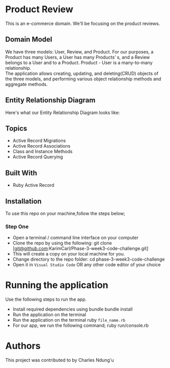 # Product Review
 This is an e-commerce domain. We'll be focusing on the product reviews.

## Domain Model
We have three models: User, Review, and Product.
For our purposes, a Product has many Users, a User has many Products’ s, and a Review belongs to a User and to a Product.
Product - User is a many-to-many relationship.
<br>
The application allows creating, updating, and deleting(CRUD) objects of the three models, and performing various object relationship methods and aggregate methods.
## Entity Relationship Diagram
Here's what our Entity Relationship Diagram looks like:

## Topics
* Active Record Migrations
* Active Record Associations
* Class and Instance Methods
* Active Record Querying

## Built With
* Ruby Active Record

## Installation
To use this repo on your machine,follow the steps below;

### Step One
- Open a terminal / command line interface on your computer
- Clone the repo by using the following:
        git clone [git@github.com:KarimCarl/Phase-3-week3-code-challenge.git]
- This will create a copy on your local machine for you.
- Change directory to the repo folder:
        cd phase-3-week3-code-challenge
- Open it in ``Visual Studio Code`` OR any other code editor of your choice
        

# Running the application
Use the following steps to run the app.
- Install required dependencies using bundle
      bundle install
- Run the application on the terminal
-  Run the application on the terminal
      ruby `file_name.rb`
- For our app, we run the following command;
      ruby run/console.rb

# Authors
This project was contributed to by Charles Ndung'u